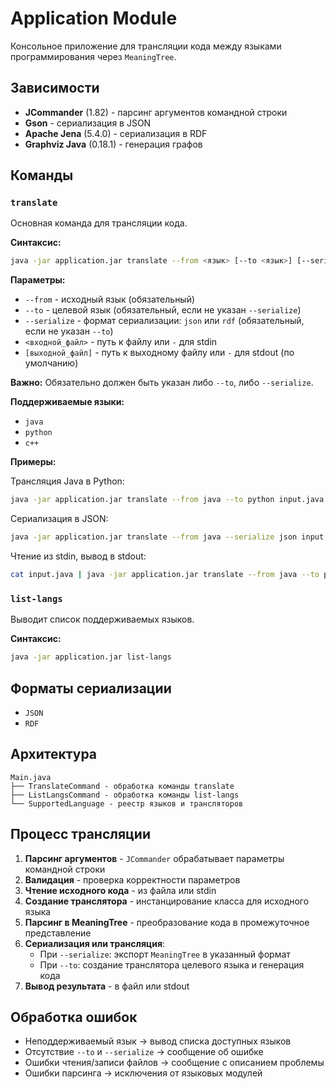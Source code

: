 # Application Module

Консольное приложение для трансляции кода между языками программирования через `MeaningTree`.

## Зависимости

- **JCommander** (1.82) - парсинг аргументов командной строки
- **Gson** - сериализация в JSON
- **Apache Jena** (5.4.0) - сериализация в RDF
- **Graphviz Java** (0.18.1) - генерация графов

## Команды

### `translate`
Основная команда для трансляции кода.

**Синтаксис:**
```bash
java -jar application.jar translate --from <язык> [--to <язык>] [--serialize <формат>] <входной_файл> [выходной_файл]
```

**Параметры:**
- `--from` - исходный язык (обязательный)
- `--to` - целевой язык (обязательный, если не указан `--serialize`)
- `--serialize` - формат сериализации: `json` или `rdf` (обязательный, если не указан `--to`)
- `<входной_файл>` - путь к файлу или `-` для stdin
- `[выходной_файл]` - путь к выходному файлу или `-` для stdout (по умолчанию)

**Важно:** Обязательно должен быть указан либо `--to`, либо `--serialize`.

**Поддерживаемые языки:**
- `java`
- `python` 
- `c++`

**Примеры:**

Трансляция Java в Python:
```bash
java -jar application.jar translate --from java --to python input.java output.py
```

Сериализация в JSON:
```bash
java -jar application.jar translate --from java --serialize json input.java tree.json
```

Чтение из stdin, вывод в stdout:
```bash
cat input.java | java -jar application.jar translate --from java --to python -
```

### `list-langs`
Выводит список поддерживаемых языков.

**Синтаксис:**
```bash
java -jar application.jar list-langs
```

## Форматы сериализации

* `JSON`
* `RDF`


## Архитектура

```
Main.java
├── TranslateCommand - обработка команды translate
├── ListLangsCommand - обработка команды list-langs
└── SupportedLanguage - реестр языков и трансляторов
```

## Процесс трансляции

1. **Парсинг аргументов** - `JCommander` обрабатывает параметры командной строки
2. **Валидация** - проверка корректности параметров
3. **Чтение исходного кода** - из файла или stdin
4. **Создание транслятора** - инстанцирование класса для исходного языка
5. **Парсинг в MeaningTree** - преобразование кода в промежуточное представление
6. **Сериализация или трансляция**:
   - При `--serialize`: экспорт `MeaningTree` в указанный формат
   - При `--to`: создание транслятора целевого языка и генерация кода
7. **Вывод результата** - в файл или stdout

## Обработка ошибок

- Неподдерживаемый язык → вывод списка доступных языков
- Отсутствие `--to` и `--serialize` → сообщение об ошибке
- Ошибки чтения/записи файлов → сообщение с описанием проблемы
- Ошибки парсинга → исключения от языковых модулей
